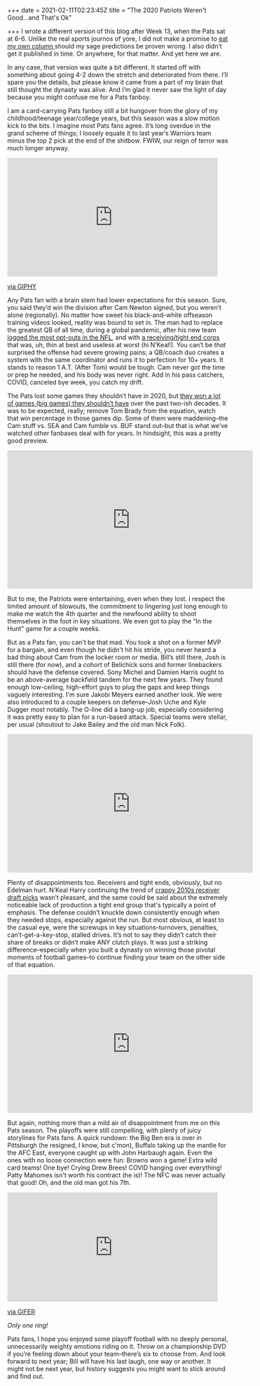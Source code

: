 +++
date = 2021-02-11T02:23:45Z
title = "The 2020 Patriots Weren't Good...and That's Ok"

+++
I wrote a different version of this blog after Week 13, when the Pats sat at 6-6. Unlike the real sports journos of yore, I did not make a promise to [eat my own column ](https://www.tallahassee.com/story/life/2015/03/19/portrait-past-columnist-eats-column/25017671/?showmenu=true)should my sage predictions be proven wrong. I also didn’t get it published in time. Or anywhere, for that matter. And yet here we are.

In any case, that version was quite a bit different. It started off with something about going 4-2 down the stretch and deteriorated from there. I’ll spare you the details, but please know it came from a part of my brain that still thought the dynasty was alive. And I’m glad it never saw the light of day because you might confuse me for a Pats fanboy.

I am a card-carrying Pats fanboy still a bit hungover from the glory of my childhood/teenage year/college years, but this season was a slow motion kick to the bits. I imagine most Pats fans agree. It’s long overdue in the grand scheme of things; I loosely equate it to last year’s Warriors team minus the top 2 pick at the end of the shitbow. FWIW, our reign of terror was much longer anyway.

<iframe src="https://giphy.com/embed/1ZDoc9v1mWOUNIxLWh" width="480" height="270" frameBorder="0" class="giphy-embed" allowFullScreen></iframe><p><a href="https://giphy.com/gifs/espn-steph-curry-in-the-zone-zoned-out-1ZDoc9v1mWOUNIxLWh">via GIPHY</a></p>

Any Pats fan with a brain stem had lower expectations for this season. Sure, you said they’d win the division after Cam Newton signed, but you weren’t alone (regionally). No matter how sweet his black-and-white offseason training videos looked, reality was bound to set in. The man had to replace the greatest QB of all time, during a global pandemic, after his new team [logged the most opt-outs in the NFL](https://www.patspulpit.com/2021/2/5/22268660/devin-mccourty-believes-new-england-patriots-opt-outs-are-trending-towards-returning-for-2021#:\~:text=An%20NFL%2Dhigh%20eight%20New,offensive%20side%20of%20the%20ball.), and with [a receiving/tight end corps](https://www.lineups.com/nfl/depth-charts/new-england-patriots) that was, uh, thin at best and useless at worst (hi N’Keal!). You can’t be _that_ surprised the offense had severe growing pains; a QB/coach duo creates a system with the same coordinator and runs it to perfection for 10+ years. It stands to reason 1 A.T. (After Tom) would be tough. Cam never got the time or prep he needed, and his body was never right. Add in his pass catchers, COVID, canceled bye week, you catch my drift.

The Pats lost some games they shouldn’t have in 2020, but [they won a lot of games (big games) they shouldn’t have](https://www.pro-football-reference.com/leaders/gwd_career.htm) over the past two-ish decades. It was to be expected, really; remove Tom Brady from the equation, watch that win percentage in those games dip. Some of them were maddening–the Cam stuff vs. SEA and Cam fumble vs. BUF stand out–but that is what we’ve watched other fanbases deal with for years. In hindsight, this was a pretty good preview.

<iframe width="560" height="315" src="https://www.youtube.com/embed/41Y7OYLNR38" title="YouTube video player" frameborder="0" allow="accelerometer; autoplay; clipboard-write; encrypted-media; gyroscope; picture-in-picture" allowfullscreen></iframe>

But to me, the Patriots were entertaining, even when they lost. I respect the limited amount of blowouts, the commitment to lingering just long enough to make me watch the 4th quarter and the newfound ability to shoot themselves in the foot in key situations. We even got to play the “In the Hunt” game for a couple weeks.

But as a Pats fan, you can’t be that mad. You took a shot on a former MVP for a bargain, and even though he didn't hit his stride, you never heard a bad thing about Cam from the locker room or media. Bill’s still there, Josh is still there (for now), and a cohort of Belichick sons and former linebackers should have the defense covered. Sony Michel and Damien Harris ought to be an above-average backfield tandem for the next few years. They found enough low-ceiling, high-effort guys to plug the gaps and keep things vaguely interesting. I'm sure Jakobi Meyers earned another look. We were also introduced to a couple keepers on defense–Josh Uche and Kyle Dugger most notably. The O-line did a bang-up job, especially considering it was pretty easy to plan for a run-based attack. Special teams were stellar, per usual (shoutout to Jake Bailey and the old man Nick Folk).

<iframe width="560" height="315" src="https://www.youtube.com/embed/ptwJIyZHLo4" title="YouTube video player" frameborder="0" allow="accelerometer; autoplay; clipboard-write; encrypted-media; gyroscope; picture-in-picture" allowfullscreen></iframe>

Plenty of disappointments too. Receivers and tight ends, obviously, but no Edelman hurt. N’Keal Harry continuing the trend of [crappy 2010s receiver draft picks](https://www.nbcsports.com/boston/patriots/how-many-patriots-wide-receiver-draft-picks-have-actually-worked-out) wasn’t pleasant, and the same could be said about the extremely noticeable lack of production a tight end group that's typically a point of emphasis. The defense couldn’t knuckle down consistently enough when they needed stops, especially against the run. But most obvious, at least to the casual eye, were the screwups in key situations–turnovers, penalties, can’t-get-a-key-stop, stalled drives. It’s not to say they didn’t catch their share of breaks or didn’t make ANY clutch plays. It was just a striking difference–especially when you built a dynasty on winning those pivotal moments of football games–to continue finding your team on the other side of that equation.

<iframe width="560" height="315" src="https://www.youtube.com/embed/J9UqUAXLDjc?start=443" title="YouTube video player" frameborder="0" allow="accelerometer; autoplay; clipboard-write; encrypted-media; gyroscope; picture-in-picture" allowfullscreen></iframe>

But again, nothing more than a mild air of disappointment from me on this Pats season. The playoffs were still compelling, with plenty of juicy storylines for Pats fans. A quick rundown: the Big Ben era is over in Pittsburgh (he resigned, I know, but c'mon), Buffalo taking up the mantle for the AFC East, everyone caught up with John Harbaugh again. Even the ones with no loose connection were fun: Browns won a game! Extra wild card teams! One bye! Crying Drew Brees! COVID hanging over everything! Patty Mahomes isn't worth his contract (he is)! The NFC was never actually that good! Oh, and the old man got his 7th.

<iframe src="https://gifer.com/embed/2vuz" width=480 height=248.727 frameBorder="0" allowFullScreen></iframe><p><a href="https://gifer.com">via GIFER</a></p>

_Only one ring!_

Pats fans, I hope you enjoyed some playoff football with no deeply personal, unnecessarily weighty emotions riding on it. Throw on a championship DVD if you’re feeling down about your team–there’s six to choose from. And look forward to next year; Bill will have his last laugh, one way or another. It might not be next year, but history suggests you might want to stick around and find out.